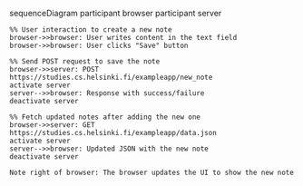 sequenceDiagram
    participant browser
    participant server

    %% User interaction to create a new note
    browser->>browser: User writes content in the text field
    browser->>browser: User clicks "Save" button

    %% Send POST request to save the note
    browser->>server: POST https://studies.cs.helsinki.fi/exampleapp/new_note
    activate server
    server-->>browser: Response with success/failure
    deactivate server

    %% Fetch updated notes after adding the new one
    browser->>server: GET https://studies.cs.helsinki.fi/exampleapp/data.json
    activate server
    server-->>browser: Updated JSON with the new note
    deactivate server

    Note right of browser: The browser updates the UI to show the new note

